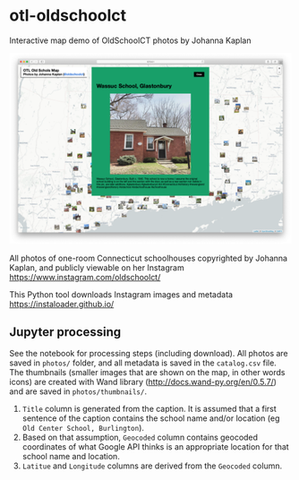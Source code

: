 # otl-oldschoolct
Interactive map demo of OldSchoolCT photos by Johanna Kaplan

![Map demo screenshot](screenshot.png)

All photos of one-room Connecticut schoolhouses copyrighted by Johanna Kaplan, and publicly viewable on her Instagram
https://www.instagram.com/oldschoolct/

This Python tool downloads Instagram images and metadata
https://instaloader.github.io/

## Jupyter processing

See the notebook for processing steps (including download). All photos are saved in `photos/` folder, and all metadata is saved in the `catalog.csv` file. The thumbnails (smaller images that are shown on the map, in other words icons) are created with Wand library (http://docs.wand-py.org/en/0.5.7/) and are saved in `photos/thumbnails/`.

1. `Title` column is generated from the caption. It is assumed that a first sentence of the caption contains the school name and/or location (eg `Old Center School, Burlington`).
1. Based on that assumption, `Geocoded` column contains geocoded coordinates of what Google API thinks is an appropriate location for that school name and location.
1. `Latitue` and `Longitude` columns are derived from the `Geocoded` column.